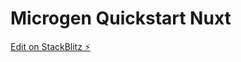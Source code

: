 # Microgen Quickstart Nuxt

[Edit on StackBlitz ⚡️](https://stackblitz.com/fork/github/mejik-dev/quickstart-nuxt)
